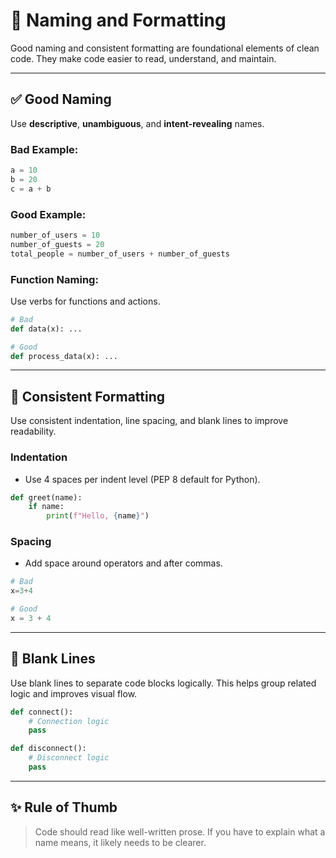 # 🌟 Naming and Formatting

Good naming and consistent formatting are foundational elements of clean code. They make code easier to read, understand, and maintain.

---

## ✅ Good Naming

Use **descriptive**, **unambiguous**, and **intent-revealing** names.

### Bad Example:
```python
a = 10
b = 20
c = a + b
```

### Good Example:

```python
number_of_users = 10
number_of_guests = 20
total_people = number_of_users + number_of_guests
```

### Function Naming:

Use verbs for functions and actions.

```python
# Bad
def data(x): ...

# Good
def process_data(x): ...
```

---

## 🧱 Consistent Formatting

Use consistent indentation, line spacing, and blank lines to improve readability.

### Indentation

* Use 4 spaces per indent level (PEP 8 default for Python).

```python
def greet(name):
    if name:
        print(f"Hello, {name}")
```

### Spacing

* Add space around operators and after commas.

```python
# Bad
x=3+4

# Good
x = 3 + 4
```

---

## 🧼 Blank Lines

Use blank lines to separate code blocks logically. This helps group related logic and improves visual flow.

```python
def connect():
    # Connection logic
    pass

def disconnect():
    # Disconnect logic
    pass
```

---

## ✨ Rule of Thumb

> Code should read like well-written prose. If you have to explain what a name means, it likely needs to be clearer.

